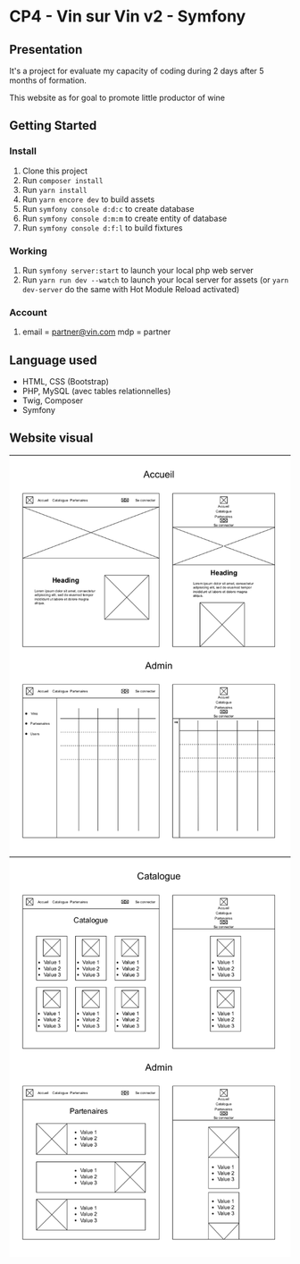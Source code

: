 # CP4 - Vin sur Vin v2 - Symfony

## Presentation

It's a project for evaluate my capacity of coding during 2 days after 5 months of formation.

This website as for goal to promote little productor of wine

## Getting Started 

### Install

1. Clone this project
2. Run `composer install`
3. Run `yarn install`
4. Run `yarn encore dev` to build assets
5. Run `symfony console d:d:c` to create database
6. Run `symfony console d:m:m` to create entity of database
7. Run `symfony console d:f:l` to build fixtures

### Working

1. Run `symfony server:start` to launch your local php web server
2. Run `yarn run dev --watch` to launch your local server for assets (or `yarn dev-server` do the same with Hot Module Reload activated)

### Account

1. email = partner@vin.com mdp = partner

## Language used

-   HTML, CSS (Bootstrap)
-   PHP, MySQL (avec tables relationnelles)
-   Twig, Composer
-   Symfony

## Website visual

![maquette CP4-1.png](/assets/images/maquette%20CP4-1.png)
![maquette CP4-2.png](/assets/images/maquette%20CP4-2.png)
